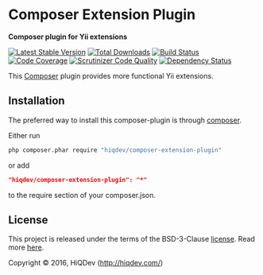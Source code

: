 Composer Extension Plugin
=========================

**Composer plugin for Yii extensions**

[![Latest Stable Version](https://poser.pugx.org/hiqdev/composer-extension-plugin/v/stable)](https://packagist.org/packages/hiqdev/composer-extension-plugin)
[![Total Downloads](https://poser.pugx.org/hiqdev/composer-extension-plugin/downloads)](https://packagist.org/packages/hiqdev/composer-extension-plugin)
[![Build Status](https://img.shields.io/travis/hiqdev/composer-extension-plugin.svg)](https://travis-ci.org/hiqdev/composer-extension-plugin)
[![Code Coverage](https://scrutinizer-ci.com/g/hiqdev/composer-extension-plugin/badges/coverage.png?b=master)](https://scrutinizer-ci.com/g/hiqdev/composer-extension-plugin/?branch=master)
[![Scrutinizer Code Quality](https://scrutinizer-ci.com/g/hiqdev/composer-extension-plugin/badges/quality-score.png?b=master)](https://scrutinizer-ci.com/g/hiqdev/composer-extension-plugin/?branch=master)
[![Dependency Status](https://www.versioneye.com/php/hiqdev:composer-extension-plugin/dev-master/badge.svg)](https://www.versioneye.com/php/hiqdev:composer-extension-plugin/dev-master)

This [Composer](https://getcomposer.org/) plugin provides
more functional Yii extensions.

## Installation

The preferred way to install this composer-plugin is through [composer](http://getcomposer.org/download/).

Either run

```sh
php composer.phar require "hiqdev/composer-extension-plugin"
```

or add

```json
"hiqdev/composer-extension-plugin": "*"
```

to the require section of your composer.json.

## License

This project is released under the terms of the BSD-3-Clause [license](LICENSE).
Read more [here](http://choosealicense.com/licenses/bsd-3-clause).

Copyright © 2016, HiQDev (http://hiqdev.com/)
